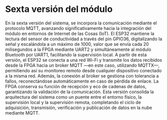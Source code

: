 # Sexta versión del módulo

En la sexta versión del sistema, se incorpora la comunicación mediante el protocolo MQTT, avanzando significativamente hacia la integración del módulo en entornos de Internet de las Cosas (IoT). El ESP32 mantiene la lectura del sensor de conductividad a través del pin GPIO36, digitalizando la señal y escalándola a un máximo de 1000, valor que se envía cada 20 milisegundos a la FPGA mediante UART2 y simultáneamente al módulo Bluetooth por UART1, facilitando la supervisión local. A partir de esta versión, el ESP32 se conecta a una red Wi-Fi y transmite los datos recibidos desde la FPGA hacia un broker MQTT —en este caso, utilizando MQTTX—, permitiendo así su monitoreo remoto desde cualquier dispositivo conectado a la misma red. Además, la conexión al broker se gestiona con tolerancia a fallos, reconectándose automáticamente en caso de pérdida de enlace. La FPGA conserva su función de recepción y eco de cadenas de datos, garantizando la validación de la comunicación. Esta versión consolida la arquitectura del sistema como un puente entre el entorno físico, la supervisión local y la supervisión remota, completando el ciclo de adquisición, transmisión, verificación y publicación de datos en la nube mediante MQTT.

